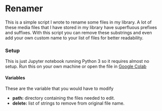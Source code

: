 # Renamer
This is a simple script I wrote to rename some files in my library. A lot of these media files that I have stored in my library have superfluous prefixes and suffixes. With this script you can remove these substrings and even add your own custom name to your list of files for better readability.
### Setup
This is just Jupyter notebook running Python 3 so it requires almost no setup. Run this on your own machine or open the file in [Google Colab](http://colab.research.google.com/)
#### Variables
These are the variable that you would have to modify

 - **path:** directory containing the files needed to edit.
 - **delete:** list of strings to remove from original file name.
